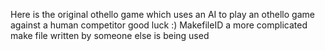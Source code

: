 Here is the original othello game which uses an AI to play an othello game against a human competitor good luck :)
MakefileID a more complicated make file written by someone else is being used
